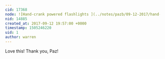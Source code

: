 ```yaml
---
cid: 17368
node: ![Hand-crank powered flashlights ](../notes/pazb/09-12-2017/hand-crank-powered-flashlights)
nid: 14885
created_at: 2017-09-12 19:57:00 +0000
timestamp: 1505246220
uid: 1
author: warren
---
```


Love this! Thank you, Paz!